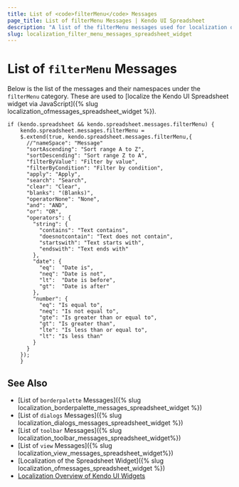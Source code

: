 ```yaml
---
title: List of <code>filterMenu</code> Messages
page_title: List of filterMenu Messages | Kendo UI Spreadsheet
description: "A list of the filterMenu messages used for localization of the Kendo UI Spreadsheet widget via JavaScript."
slug: localization_filter_menu_messages_spreadsheet_widget
---
```


# List of `filterMenu` Messages

Below is the list of the messages and their namespaces under the `filterMenu` category. These are used to [localize the Kendo UI Spreadsheet widget via JavaScript]({% slug localization_ofmessages_spreadsheet_widget %}).

    if (kendo.spreadsheet && kendo.spreadsheet.messages.filterMenu) {
        kendo.spreadsheet.messages.filterMenu =
        $.extend(true, kendo.spreadsheet.messages.filterMenu,{
          //"nameSpace": "Message"
          "sortAscending": "Sort range A to Z",
          "sortDescending": "Sort range Z to A",
          "filterByValue": "Filter by value",
          "filterByCondition": "Filter by condition",
          "apply": "Apply",
          "search": "Search",
          "clear": "Clear",
          "blanks": "(Blanks)",
          "operatorNone": "None",
          "and": "AND",
          "or": "OR",
          "operators": {
            "string": {
              "contains": "Text contains",
              "doesnotcontain": "Text does not contain",
              "startswith": "Text starts with",
              "endswith": "Text ends with"
            },
            "date": {
              "eq":  "Date is",
              "neq": "Date is not",
              "lt":  "Date is before",
              "gt":  "Date is after"
            },
            "number": {
              "eq": "Is equal to",
              "neq": "Is not equal to",
              "gte": "Is greater than or equal to",
              "gt": "Is greater than",
              "lte": "Is less than or equal to",
              "lt": "Is less than"
            }
          }
        });
        }

## See Also

* [List of `borderpalette` Messages]({% slug localization_borderpalette_messages_spreadsheet_widget %})
* [List of `dialogs` Messages]({% slug localization_dialogs_messages_spreadsheet_widget %})
* [List of `toolbar` Messages]({% slug localization_toolbar_messages_spreadsheet_widget%})
* [List of `view` Messages]({% slug localization_view_messages_spreadsheet_widget%})
* [Localization of the Spreadsheet Widget]({% slug localization_ofmessages_spreadsheet_widget %})
* [Localization Overview of Kendo UI Widgets](/framework/localization/overview)
